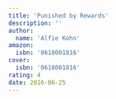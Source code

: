 ```yaml
---
title: 'Punished by Rewards'
description: ''
author:
  name: 'Alfie Kohn'
amazon:
  isbn: '0618001816'
cover:
  isbn: '0618001816'
rating: 4
date: 2016-06-25
---
```

